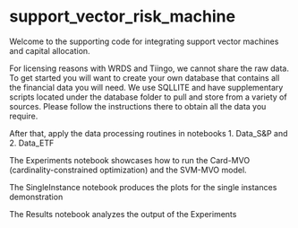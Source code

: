 # support_vector_risk_machine
 
Welcome to the supporting code for integrating support vector machines and capital allocation. 

For licensing reasons with WRDS and Tiingo, we cannot share the raw data. To get started you will want to create your own database that contains all the financial data you will need. We use SQLLITE and have supplementary scripts located under the database folder to pull and store from a variety of sources. Please follow the instructions there to obtain all the data you require. 

After that, apply the data processing routines in notebooks 1. Data_S&P and 2. Data_ETF

The Experiments notebook showcases how to run the Card-MVO (cardinality-constrained optimization) and the SVM-MVO model.

The SingleInstance notebook produces the plots for the single instances demonstration

The Results notebook analyzes the output of the Experiments



